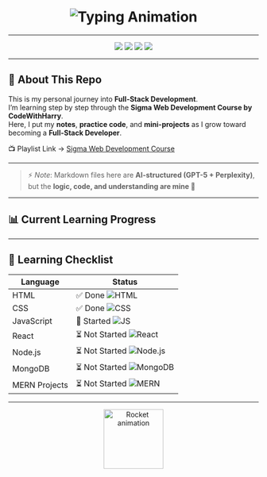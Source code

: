 <!-- Yash Tathe - Fullstack Journey README -->

<!-- Header with Typing Animation -->
<h1 align="center">
  <img src="https://readme-typing-svg.herokuapp.com?font=Fira+Code&size=28&pause=1000&color=00C2FF&center=true&vCenter=true&width=600&lines=🚀+Yash+Learns+Fullstack;From+First+Tag+to+Full+Stack+Developer;HTML+→+CSS+→+JavaScript+→+MERN" alt="Typing Animation" />
</h1>

---

<!-- Badges -->
<p align="center">
  <img src="https://img.shields.io/badge/HTML-Learning-orange?style=for-the-badge&logo=html5" />
  <img src="https://img.shields.io/badge/CSS-In%20Progress-blue?style=for-the-badge&logo=css3" />
  <img src="https://img.shields.io/badge/JavaScript-Upcoming-yellow?style=for-the-badge&logo=javascript" />
  <img src="https://img.shields.io/badge/Fullstack-Developer-green?style=for-the-badge&logo=node.js" />
</p>

---

<!-- Intro -->
## 📖 About This Repo
This is my personal journey into **Full-Stack Development**.  
I’m learning step by step through the **Sigma Web Development Course by CodeWithHarry**.  
Here, I put my **notes**, **practice code**, and **mini-projects** as I grow toward becoming a **Full-Stack Developer**.

📺 Playlist Link → [Sigma Web Development Course](https://youtube.com/playlist?list=PLu0W_9lII9agq5TrH9XLIKQvv0iaF2X3w&si=bG-BbOwyTqBcC3tA)

---

<!-- AI Note -->
> ⚡ *Note*: Markdown files here are **AI-structured (GPT-5 + Perplexity)**,  
> but the **logic, code, and understanding are mine 💯**

---

<!-- Progress Bar -->
## 📊 Current Learning Progress

---

## 📝 Learning Checklist

| Language       | Status                               |
|----------------|-------------------------------------|
| HTML           | ✅ Done ![HTML](https://img.shields.io/badge/HTML-Done-brightgreen) |
| CSS            | ✅ Done ![CSS](https://img.shields.io/badge/CSS-Done-blue) |
| JavaScript     | 🚀 Started ![JS](https://img.shields.io/badge/JavaScript-Started-yellow) |
| React          | ⏳ Not Started ![React](https://img.shields.io/badge/React-Pending-lightgrey) |
| Node.js        | ⏳ Not Started ![Node.js](https://img.shields.io/badge/Node.js-Pending-lightgrey) |
| MongoDB        | ⏳ Not Started ![MongoDB](https://img.shields.io/badge/MongoDB-Pending-lightgrey) |
| MERN Projects  | ⏳ Not Started ![MERN](https://img.shields.io/badge/MERN-Pending-lightgrey) |

---

<!-- Optional animated effect using GIF (works on GitHub) -->
<p align="center">
  <img src="https://c.tenor.com/1wY04FtrZ0EAAAAi/rocket-launch.gif" alt="Rocket animation" width="120"/>
</p>

